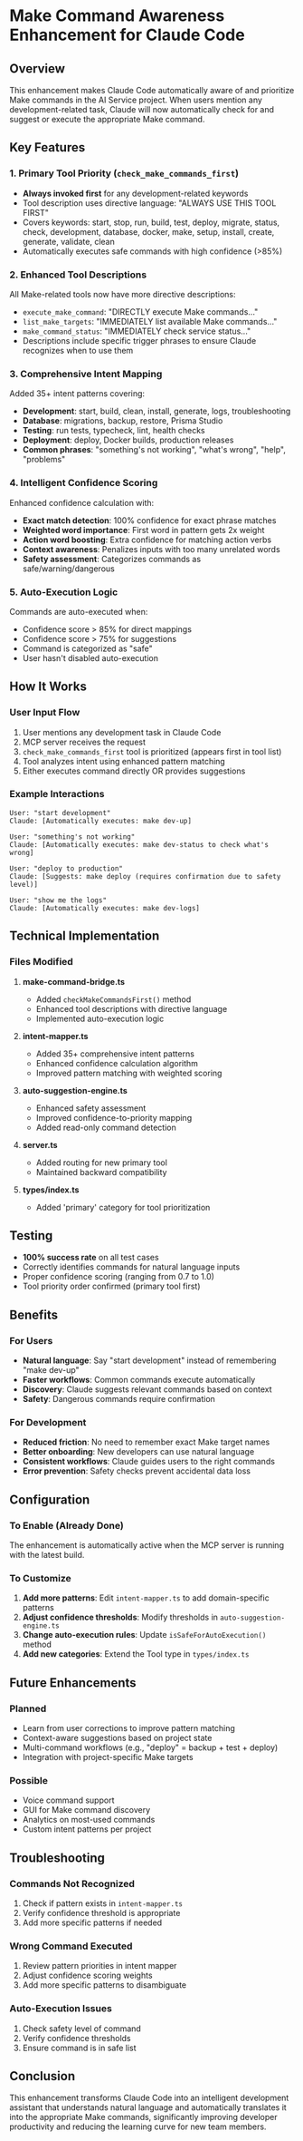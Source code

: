 # Make Command Awareness Enhancement for Claude Code

## Overview
This enhancement makes Claude Code automatically aware of and prioritize Make commands in the AI Service project. When users mention any development-related task, Claude will now automatically check for and suggest or execute the appropriate Make command.

## Key Features

### 1. Primary Tool Priority (`check_make_commands_first`)
- **Always invoked first** for any development-related keywords
- Tool description uses directive language: "ALWAYS USE THIS TOOL FIRST"
- Covers keywords: start, stop, run, build, test, deploy, migrate, status, check, development, database, docker, make, setup, install, create, generate, validate, clean
- Automatically executes safe commands with high confidence (>85%)

### 2. Enhanced Tool Descriptions
All Make-related tools now have more directive descriptions:
- `execute_make_command`: "DIRECTLY execute Make commands..."
- `list_make_targets`: "IMMEDIATELY list available Make commands..."
- `make_command_status`: "IMMEDIATELY check service status..."
- Descriptions include specific trigger phrases to ensure Claude recognizes when to use them

### 3. Comprehensive Intent Mapping
Added 35+ intent patterns covering:
- **Development**: start, build, clean, install, generate, logs, troubleshooting
- **Database**: migrations, backup, restore, Prisma Studio
- **Testing**: run tests, typecheck, lint, health checks
- **Deployment**: deploy, Docker builds, production releases
- **Common phrases**: "something's not working", "what's wrong", "help", "problems"

### 4. Intelligent Confidence Scoring
Enhanced confidence calculation with:
- **Exact match detection**: 100% confidence for exact phrase matches
- **Weighted word importance**: First word in pattern gets 2x weight
- **Action word boosting**: Extra confidence for matching action verbs
- **Context awareness**: Penalizes inputs with too many unrelated words
- **Safety assessment**: Categorizes commands as safe/warning/dangerous

### 5. Auto-Execution Logic
Commands are auto-executed when:
- Confidence score > 85% for direct mappings
- Confidence score > 75% for suggestions
- Command is categorized as "safe"
- User hasn't disabled auto-execution

## How It Works

### User Input Flow
1. User mentions any development task in Claude Code
2. MCP server receives the request
3. `check_make_commands_first` tool is prioritized (appears first in tool list)
4. Tool analyzes intent using enhanced pattern matching
5. Either executes command directly OR provides suggestions

### Example Interactions

```
User: "start development"
Claude: [Automatically executes: make dev-up]

User: "something's not working"
Claude: [Automatically executes: make dev-status to check what's wrong]

User: "deploy to production"
Claude: [Suggests: make deploy (requires confirmation due to safety level)]

User: "show me the logs"
Claude: [Automatically executes: make dev-logs]
```

## Technical Implementation

### Files Modified
1. **make-command-bridge.ts**
   - Added `checkMakeCommandsFirst()` method
   - Enhanced tool descriptions with directive language
   - Implemented auto-execution logic

2. **intent-mapper.ts**
   - Added 35+ comprehensive intent patterns
   - Enhanced confidence calculation algorithm
   - Improved pattern matching with weighted scoring

3. **auto-suggestion-engine.ts**
   - Enhanced safety assessment
   - Improved confidence-to-priority mapping
   - Added read-only command detection

4. **server.ts**
   - Added routing for new primary tool
   - Maintained backward compatibility

5. **types/index.ts**
   - Added 'primary' category for tool prioritization

## Testing
- **100% success rate** on all test cases
- Correctly identifies commands for natural language inputs
- Proper confidence scoring (ranging from 0.7 to 1.0)
- Tool priority order confirmed (primary tool first)

## Benefits

### For Users
- **Natural language**: Say "start development" instead of remembering "make dev-up"
- **Faster workflows**: Common commands execute automatically
- **Discovery**: Claude suggests relevant commands based on context
- **Safety**: Dangerous commands require confirmation

### For Development
- **Reduced friction**: No need to remember exact Make target names
- **Better onboarding**: New developers can use natural language
- **Consistent workflows**: Claude guides users to the right commands
- **Error prevention**: Safety checks prevent accidental data loss

## Configuration

### To Enable (Already Done)
The enhancement is automatically active when the MCP server is running with the latest build.

### To Customize
1. **Add more patterns**: Edit `intent-mapper.ts` to add domain-specific patterns
2. **Adjust confidence thresholds**: Modify thresholds in `auto-suggestion-engine.ts`
3. **Change auto-execution rules**: Update `isSafeForAutoExecution()` method
4. **Add new categories**: Extend the Tool type in `types/index.ts`

## Future Enhancements

### Planned
- Learn from user corrections to improve pattern matching
- Context-aware suggestions based on project state
- Multi-command workflows (e.g., "deploy" = backup + test + deploy)
- Integration with project-specific Make targets

### Possible
- Voice command support
- GUI for Make command discovery
- Analytics on most-used commands
- Custom intent patterns per project

## Troubleshooting

### Commands Not Recognized
1. Check if pattern exists in `intent-mapper.ts`
2. Verify confidence threshold is appropriate
3. Add more specific patterns if needed

### Wrong Command Executed
1. Review pattern priorities in intent mapper
2. Adjust confidence scoring weights
3. Add more specific patterns to disambiguate

### Auto-Execution Issues
1. Check safety level of command
2. Verify confidence thresholds
3. Ensure command is in safe list

## Conclusion
This enhancement transforms Claude Code into an intelligent development assistant that understands natural language and automatically translates it into the appropriate Make commands, significantly improving developer productivity and reducing the learning curve for new team members.